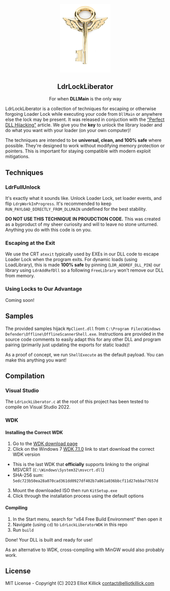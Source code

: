 <div align="center">
    <a href="https://github.com/ElliotKillick/LdrLockLiberator">
        <img width="160" src="logo.webp" alt="Logo" />
    </a>
</div>

<h2 align="center">
    LdrLockLiberator
</h2>

<p align="center">
    For when <b>DLLMain</b> is the only way
</p>

LdrLockLiberator is a collection of techniques for escaping or otherwise forgoing Loader Lock while executing your code from `DllMain` or anywhere else the lock may be present. It was released in conjuction with the ["Perfect DLL Hijacking"](https://elliotonsecurity.com/perfect-dll-hijacking) article. We give you the <b>key</b> to unlock the library loader and do what you want with your loader (on your own computer)!

The techniques are intended to be **universal, clean, and 100% safe** where possible. They're designed to work without modifying memory protection or pointers. This is important for staying compatible with modern exploit mitigations.

## Techniques

### LdrFullUnlock

It's exactly what it sounds like. Unlock Loader Lock, set loader events, and flip `LdrpWorkInProgress`. It's recommended to keep `RUN_PAYLOAD_DIRECTLY_FROM_DLLMAIN` undefined for the best stability.

**DO NOT USE THIS TECHNIQUE IN PROUDCTION CODE.** This was created as a byproduct of my sheer curiosity and will to leave no stone unturned. Anything you do with this code is on you.

### Escaping at the Exit

We use the CRT `atexit` typically used by EXEs in our DLL code to escape Loader Lock when the program exits. For dynamic loads (using LoadLibrary), this is made <b>100% safe</b> by pinning (`LDR_ADDREF_DLL_PIN`) our library using `LdrAddRefDll` so a following `FreeLibrary` won't remove our DLL from memory.

### Using Locks to Our Advantage

Coming soon!

## Samples

The provided samples hijack `MpClient.dll` from `C:\Program Files\Windows Defender\Offline\OfflineScannerShell.exe`. Instructions are provided in the source code comments to easily adapt this for any other DLL and program pairing (primarily just updating the exports for static loads)!

As a proof of concept, we run `ShellExecute` as the default payload. You can make this anything you want!

## Compilation

### Visual Studio

The `LdrLockLiberator.c` at the root of this project has been tested to compile on Visual Studio 2022.

### WDK

#### Installing the Correct WDK

1. Go to the [WDK download page](https://learn.microsoft.com/en-us/windows-hardware/drivers/other-wdk-downloads#step-2-install-the-wdk)
2. Click on the Windows 7 [WDK 7.1.0](https://www.microsoft.com/en-us/download/confirmation.aspx?id=11800) link to start download the correct WDK version
  - This is the last WDK that **officially** supports linking to the original MSVCRT (`C:\Windows\System32\msvcrt.dll`)
  - SHA-256 sum: `5edc723b50ea28a070cad361dd0927df402b7a861a036bbcf11d27ebba77657d`
3. Mount the downloaded ISO then run `KitSetup.exe`
4. Click through the installation process using the default options

#### Compiling

1. In the Start menu, search for "x64 Free Build Environment" then open it
2. Navigate (using `cd`) to `LdrLockLiberatorWDK` in this repo
3. Run `build`

Done! Your DLL is built and ready for use!

As an alternative to WDK, cross-compiling with MinGW would also probably work.

## License

MIT License - Copyright (C) 2023 Elliot Killick <contact@elliotkillick.com>
